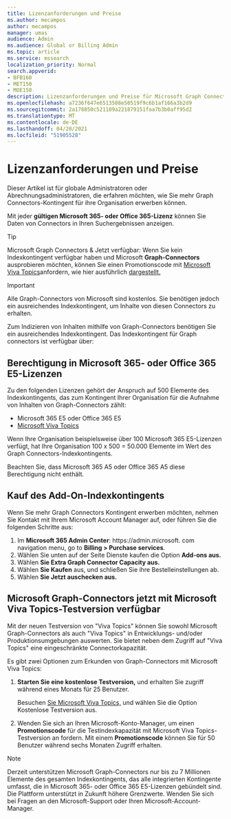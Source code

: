 ```yaml
---
title: Lizenzanforderungen und Preise
ms.author: mecampos
author: mecampos
manager: umas
audience: Admin
ms.audience: Global or Billing Admin
ms.topic: article
ms.service: mssearch
localization_priority: Normal
search.appverid:
- BFB160
- MET150
- MOE150
description: Lizenzanforderungen und Preise für Microsoft Graph Connectors Öffentliche Vorschau für Microsoft Search
ms.openlocfilehash: a7236f647e6513508e50519f9c6b1af166a3b2d9
ms.sourcegitcommit: 2a178850c521189a221879151faa7b3b0aff95d2
ms.translationtype: MT
ms.contentlocale: de-DE
ms.lasthandoff: 04/20/2021
ms.locfileid: "51905528"
---
```

<!---Previous ms.author: rusamai --->

# <a name="license-requirements-and-pricing"></a>Lizenzanforderungen und Preise

Dieser Artikel ist für globale Administratoren oder Abrechnungsadministratoren, die erfahren möchten, wie Sie mehr Graph Connectors-Kontingent für ihre Organisation erwerben können.

Mit jeder **gültigen Microsoft 365- oder Office 365-Lizenz** können Sie Daten von Connectors in Ihren Suchergebnissen anzeigen.

> [!TIP]
> Microsoft Graph Connectors & Jetzt verfügbar: Wenn Sie kein Indexkontingent verfügbar haben und Microsoft **Graph-Connectors**  ausprobieren möchten, können Sie einen Promotionscode mit [Microsoft Viva Topics](https://www.microsoft.com/microsoft-viva/topics?activetab=pivot:overviewtab)anfordern, wie hier ausführlich [dargestellt.](#microsoft-graph-connectors-now-available-with-microsoft-viva-topics-trial)

>[!IMPORTANT]
>Alle Graph-Connectors von Microsoft sind kostenlos. Sie benötigen jedoch ein ausreichendes Indexkontingent, um Inhalte von diesen Connectors zu erhalten.

Zum Indizieren von Inhalten mithilfe von Graph-Connectors benötigen Sie ein ausreichendes Indexkontingent. Das Indexkontingent für Graph connectors ist verfügbar über:

## <a name="entitlement-built-into-microsoft-365-or-office-365-e5-licenses"></a>Berechtigung in Microsoft 365- oder Office 365 E5-Lizenzen

Zu den folgenden Lizenzen gehört der Anspruch auf 500 Elemente des Indexkontingents, das zum Kontingent Ihrer Organisation für die Aufnahme von Inhalten von Graph-Connectors zählt:

* Microsoft 365 E5 oder Office 365 E5
* [Microsoft Viva Topics](https://www.microsoft.com/microsoft-viva/topics?activetab=pivot:overviewtab)

Wenn Ihre Organisation beispielsweise über 100 Microsoft 365 E5-Lizenzen verfügt, hat Ihre Organisation 100 x 500 = 50.000 Elemente im Wert des Graph Connectors-Indexkontingents.

<!---Comment requested in PR#143--->
Beachten Sie, dass Microsoft 365 A5 oder Office 365 A5 diese Berechtigung nicht enthält.

## <a name="purchase-of-add-on-index-quota"></a>Kauf des Add-On-Indexkontingents
Wenn Sie mehr Graph Connectors Kontingent erwerben möchten, nehmen Sie Kontakt mit Ihrem Microsoft Account Manager auf, oder führen Sie die folgenden Schritte aus:

1. Im **Microsoft 365 Admin Center**: https://<span>admin.microsoft.</span> com navigation menu, go to **Billing > Purchase services**.
2. Wählen Sie unten auf der Seite Dienste kaufen die Option **Add-ons aus.**
3. Wählen **Sie Extra Graph Connector Capacity aus.**
4. Wählen **Sie Kaufen** aus, und schließen Sie ihre Bestelleinstellungen ab.
5. Wählen **Sie Jetzt auschecken aus.**

## <a name="microsoft-graph-connectors-now-available-with-microsoft-viva-topics-trial"></a>Microsoft Graph-Connectors jetzt mit Microsoft Viva Topics-Testversion verfügbar
 Mit der neuen Testversion von "Viva Topics" können Sie sowohl Microsoft Graph-Connectors als auch "Viva Topics" in Entwicklungs- und/oder Produktionsumgebungen auswerten. Sie bietet neben dem Zugriff auf "Viva Topics" eine eingeschränkte Connectorkapazität.

Es gibt zwei Optionen zum Erkunden von Graph-Connectors mit Microsoft Viva Topics:

1. **Starten Sie eine kostenlose Testversion,** und erhalten Sie zugriff während eines Monats für 25 Benutzer.

     Besuchen [Sie Microsoft Viva Topics,](https://www.microsoft.com/microsoft-viva/topics?activetab=pivot:overviewtab) und wählen Sie die Option Kostenlose Testversion aus.

2. Wenden Sie sich an Ihren Microsoft-Konto-Manager, um einen **Promotionscode** für die Testindexkapazität mit Microsoft Viva Topics-Testversion an fordern. Mit einem **Promotionscode** können Sie für 50 Benutzer während sechs Monaten Zugriff erhalten.

> [!NOTE]
> Derzeit unterstützen Microsoft Graph-Connectors nur bis zu 7 Millionen Elemente des gesamten Indexkontingents, das alle integrierten Kontingente umfasst, die in Microsoft 365- oder Office 365 E5-Lizenzen gebündelt sind. Die Plattform unterstützt in Zukunft höhere Grenzwerte. Wenden Sie sich bei Fragen an den Microsoft-Support oder Ihren Microsoft-Account-Manager.

